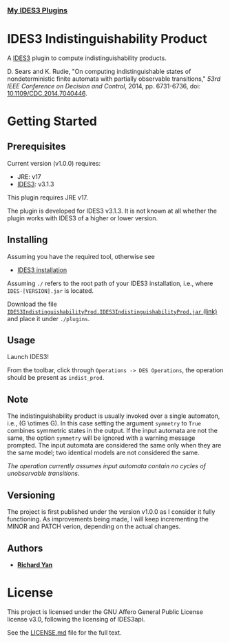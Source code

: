 ### [My IDES3 Plugins](https://github.com/RichardYan314/IDES3-Plugins)

# IDES3 Indistinguishability Product

A [IDES3](https://github.com/krudie/IDES) plugin
to compute indistinguishability products.

D. Sears and K. Rudie,
"On computing indistinguishable states of nondeterministic finite automata with partially observable transitions,"
*53rd IEEE Conference on Decision and Control*,
2014, pp. 6731-6736, doi: [10.1109/CDC.2014.7040446](https://doi.org/10.1109/CDC.2014.7040446).

# Getting Started

## Prerequisites

Current version (v1.0.0) requires:

- JRE: v17
- [IDES3](https://github.com/krudie/IDES): v3.1.3

This plugin requires JRE v17.

The plugin is developed for IDES3 v3.1.3.
It is not known at all whether the plugin works with IDES3 of a higher or lower version.

## Installing

Assuming you have the required tool, otherwise see

- [IDES3 installation](https://github.com/krudie/IDES#installation)

Assuming `./` refers to the root path of your IDES3 installation,
i.e., where `IDES-[VERSION].jar` is located.

Download the file [`IDES3IndistinguishabilityProd.IDES3IndistinguishabilityProd.jar` (link)](https://github.com/RichardYan314/IDES3-IndistinguishabilityProduct/releases)
and place it under `./plugins`.

## Usage

Launch IDES3!

From the toolbar, click through `Operations -> DES Operations`,
the operation should be present as `indist_prod`.

## Note

The indistinguishability product
is usually invoked over a single automaton,
i.e., \(G \otimes G\).
In this case setting the argument `symmetry` to `True`
combines symmetric states in the output.
If the input automata are not the same,
the option `symmetry` will be ignored with a warning message prompted.
The input automata are considered the same
only when they are the same model;
two identical models are not considered the same.

*The operation currently assumes input automata
contain no cycles of unobservable transitions.*

## Versioning

The project is first published under the version v1.0.0
as I consider it fully functioning.
As improvements being made, I will keep incrementing the MINOR and PATCH verion,
depending on the actual changes.

## Authors

* [**Richard Yan**](https://github.com/RichardYan314)

# License

This project is licensed under the GNU Affero General Public License license v3.0,
following the licensing of IDES3api.

See the [LICENSE.md](LICENSE.md) file for the full text.